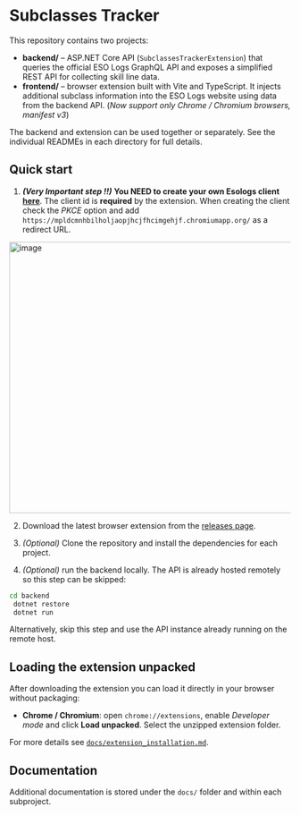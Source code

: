 # Subclasses Tracker

This repository contains two projects:

- **backend/** – ASP.NET Core API (`SubclassesTrackerExtension`) that queries the official ESO Logs GraphQL API and exposes a simplified REST API for collecting skill line data.
- **frontend/** – browser extension built with Vite and TypeScript. It injects additional subclass information into the ESO Logs website using data from the backend API. (*Now support only Chrome / Chromium browsers, manifest v3*)

The backend and extension can be used together or separately. See the individual READMEs in each directory for full details.

## Quick start

1. ***(Very Important step !!)*** **You NEED to create your own Esologs client [here](https://www.esologs.com/api/clients)**. The client id is **required** by the extension. When creating the client check the *PKCE* option and add `https://mpldcmnhbilholjaopjhcjfhcimgehjf.chromiumapp.org/` as a redirect URL.
<img width="1058" height="485" alt="image" src="https://github.com/user-attachments/assets/d047e2cb-22e9-4192-9d0f-d161568d7821" />

2. Download the latest browser extension from the [releases page](https://github.com/YourHopelessness/SubclassesTrackerAPI/releases).

3. *(Optional)* Clone the repository and install the dependencies for each project.
4. *(Optional)* run the backend locally. The API is already hosted remotely so this step can be skipped:

```bash
cd backend
 dotnet restore
 dotnet run
```

Alternatively, skip this step and use the API instance already running on the remote host.

## Loading the extension unpacked

After downloading the extension you can load it directly in your browser without packaging:

- **Chrome / Chromium**: open `chrome://extensions`, enable *Developer mode* and click **Load unpacked**. Select the unzipped extension folder.

For more details see [`docs/extension_installation.md`](docs/extension_installation.md).

## Documentation

Additional documentation is stored under the `docs/` folder and within each subproject.
